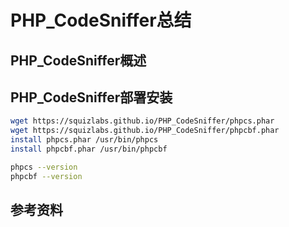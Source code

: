 # PHP_CodeSniffer总结
## PHP_CodeSniffer概述
## PHP_CodeSniffer部署安装
``` bash
wget https://squizlabs.github.io/PHP_CodeSniffer/phpcs.phar
wget https://squizlabs.github.io/PHP_CodeSniffer/phpcbf.phar
install phpcs.phar /usr/bin/phpcs
install phpcbf.phar /usr/bin/phpcbf

phpcs --version
phpcbf --version
```
## 参考资料

